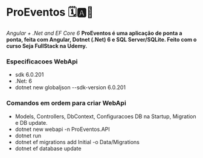 # ProEventos 🗓️🅰️🦄
*Angular + .Net and EF Core 6*
**ProEventos é uma aplicação de ponta a ponta, feita com Angular, Dotnet (.Net) 6 e SQL Server/SQLite. Feito com o curso Seja FullStack na Udemy.** 

### Especificacoes WebApi
* sdk 6.0.201
* .Net: 6
* dotnet new globaljson --sdk-version 6.0.201

### Comandos em ordem para criar WebApi
* Models, Controllers, DbContext, Configuracoes DB na Startup, Migration e DB update.
* dotnet new webapi -n ProEventos.API
* dotnet run
* dotnet ef migrations add Initial -o Data/Migrations
* dotnet ef database update
